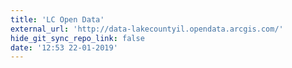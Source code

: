 ```yaml
---
title: 'LC Open Data'
external_url: 'http://data-lakecountyil.opendata.arcgis.com/'
hide_git_sync_repo_link: false
date: '12:53 22-01-2019'
---
```


